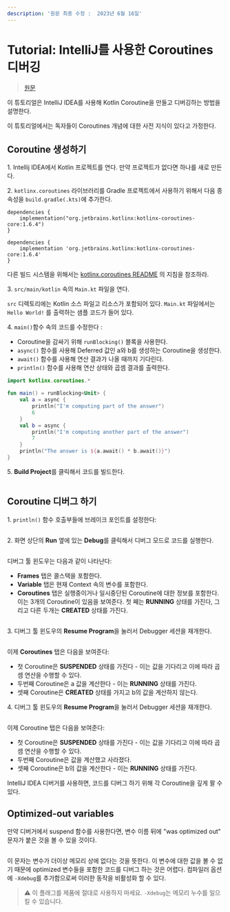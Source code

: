 ```yaml
---
description: '원문 최종 수정 :  2023년 6월 16일'
---
```


# Tutorial: IntelliJ를 사용한 Coroutines 디버깅

> [원문](https://kotlinlang.org/docs/debug-coroutines-with-idea.html)



이 튜토리얼은 IntelliJ IDEA를 사용해 Kotlin Coroutine을 만들고 디버깅하는 방법을 설명한다.

이 튜토리얼에서는 독자들이 Coroutines 개념에 대한 사전 지식이 있다고 가정한다.

## Coroutine 생성하기

1\. Intellij IDEA에서 Kotlin 프로젝트를 연다. 만약 프로젝트가 없다면 하나를 새로 만든다.

2\. `kotlinx.coroutines` 라이브러리를 Gradle 프로젝트에서 사용하기 위해서 다음 종속성을 `build.gradle(.kts)`에 추가한다.

```
dependencies {
    implementation("org.jetbrains.kotlinx:kotlinx-coroutines-core:1.6.4")
}
```

```
dependencies {
    implementation 'org.jetbrains.kotlinx:kotlinx-coroutines-core:1.6.4'
}
```

다른 빌드 시스템을 위해서는 [kotlinx.coroutines README](https://github.com/Kotlin/kotlinx.coroutines#using-in-your-projects) 의 지침을 참조하라.

3\. `src/main/kotlin` 속의 `Main.kt` 파일을 연다.

&#x20; `src` 디렉토리에는 Kotlin 소스 파일고 리소스가 포함되어 있다. `Main.kt` 파일에서는 `Hello World!` 를 출력하는 샘플 코드가 들어 있다.

4\. `main()`함수 속의 코드를 수정한다 :

* Coroutine을 감싸기 위해 `runBlocking()` 블록을 사용한다.
* `async()` 함수를 사용해 Deferred 값인 a와 b를 생성하는 Coroutine을 생성한다.
* `await()` 함수를 사용해 연산 결과가 나올 때까지 기다린다.
* `println()` 함수를 사용해 연산 상태와 곱셈 결과를 출력한다.

```kotlin
import kotlinx.coroutines.*

fun main() = runBlocking<Unit> {
    val a = async {
        println("I'm computing part of the answer")
        6
    }
    val b = async {
        println("I'm computing another part of the answer")
        7
    }
    println("The answer is ${a.await() * b.await()}")
}
```

5\. **Build Project**를 클릭해서 코드를 빌드한다.

<figure><img src="https://kotlinlang.org/docs/images/flow-build-project.png" alt=""><figcaption></figcaption></figure>

## Coroutine 디버그 하기

1\. `println()` 함수 호출부들에 브레이크 포인트를 설정한다:

<figure><img src="https://kotlinlang.org/docs/images/coroutine-breakpoint.png" alt=""><figcaption></figcaption></figure>



2\. 화면 상단의 **Run** 옆에 있는 **Debug**를 클릭해서 디버그 모드로 코드를 실행한다.

<figure><img src="https://kotlinlang.org/docs/images/flow-debug-project.png" alt=""><figcaption></figcaption></figure>

디버그 툴 윈도우는 다음과 같이 나타난다:

* **Frames** 탭은 콜스택을 포함한다.
* **Variable** 탭은 현재 Context 속의 변수를 포함한다.
* **Coroutines** 탭은 실행중이거나 일시중단된 Coroutine에 대한 정보를 포함한다. 이는 3개의 Coroutine이 있음을 보여준다. 첫 째는 **RUNNING** 상태를 가진다, 그리고 다른 두개는 **CREATED** 상태를 가진다.

<figure><img src="https://kotlinlang.org/docs/images/coroutine-debug-1.png" alt=""><figcaption></figcaption></figure>

3\. 디버그 툴 윈도우의 **Resume Program**을 눌러서 Debugger 세션을 재개한다.

<figure><img src="https://kotlinlang.org/docs/images/coroutine-debug-2.png" alt=""><figcaption></figcaption></figure>

이제 **Coroutines** 탭은 다음을 보여준다:

* 첫 Coroutine은 **SUSPENDED** 상태를 가진다 - 이는 값을 기다리고 이에 따라 곱셈 연산을 수행할 수 있다.
* 두번째 Coroutine은 a 값을 계산한다 - 이는 **RUNNING** 상태를 가진다.
* 셋째 Coroutine은 **CREATED** 상태를 가지고 b의 값을 계산하지 않는다.

4\. 디버그 툴 윈도우의 **Resume Program**을 눌러서 Debugger 세션을 재개한다.

<figure><img src="https://kotlinlang.org/docs/images/coroutine-debug-3.png" alt=""><figcaption></figcaption></figure>

이제 Coroutine 탭은 다음을 보여준다:

* 첫 Coroutine은 **SUSPENDED** 상태를 가진다 - 이는 값을 기다리고 이에 따라 곱셈 연산을 수행할 수 있다.
* 두번째 Coroutine은 값을 계산했고 사라졌다.
* 셋째 Coroutine은 b의 값을 계산한다 - 이는 **RUNNING** 상태를 가진다.

IntelliJ IDEA 디버거를 사용하면, 코드를 디버그 하기 위해 각 Coroutine을 깊게 팔 수 있다.

## Optimized-out variables

만약 디버거에서 suspend 함수를 사용한다면, 변수 이름 뒤에 "was optimized out" 문자가 붙은 것을 볼 수 있을 것이다.&#x20;

<figure><img src="https://kotlinlang.org/docs/images/variable-optimised-out.png" alt=""><figcaption></figcaption></figure>

이 문자는 변수가 더이상 메모리 상에 없다는 것을 뜻한다. 이 변수에 대한 값을 볼 수 없기 때문에 optimized 변수들을 포함한 코드를 디버그 하는 것은 어렵다. 컴파일러 옵션에 `-Xdebug`를 추가함으로써 이러한 동작을 비활성화 할 수 있다.

> ⚠ 이 플래그를 제품에 절대로 사용하지 마세요. `-Xdebug`는 메모리 누수를 일으킬 수 있습니다.
